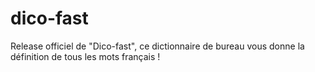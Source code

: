 # dico-fast
Release officiel de "Dico-fast", ce dictionnaire de bureau vous donne la définition de tous les mots français !

